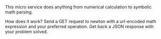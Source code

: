 This micro service does anything from numerical calculation to symbolic math parsing.

How does it work?
Send a GET request to newton with a url-encoded math expression and your preferred operation.
Get back a JSON response with your problem solved.
